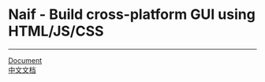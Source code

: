 # Naif - Build cross-platform GUI using HTML/JS/CSS
***
<a href="https://github.com/StevenZack/naif/wiki/Document">Document</a><br>
<a href="https://github.com/StevenZack/naif/wiki/%E4%B8%AD%E6%96%87%E6%96%87%E6%A1%A3">中文文档</a>
